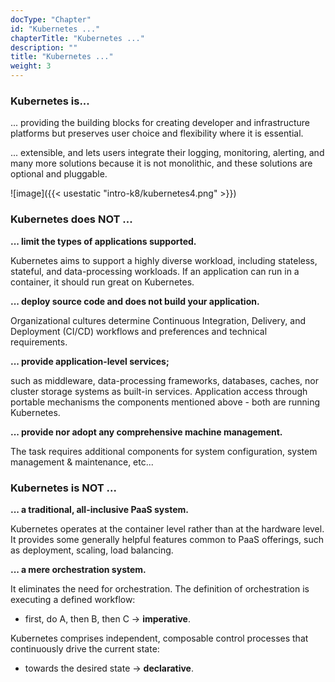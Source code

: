 ```yaml
---
docType: "Chapter"
id: "Kubernetes ..."
chapterTitle: "Kubernetes ..."
description: ""
title: "Kubernetes ..."
weight: 3
---
```


### **Kubernetes is...**

... providing the building blocks for creating developer and infrastructure platforms but preserves user choice and flexibility where it is essential.

... extensible, and lets users integrate their logging, monitoring, alerting, and many more solutions because it is not monolithic, and these solutions are optional and pluggable.

![image]({{< usestatic "intro-k8/kubernetes4.png" >}})

### **Kubernetes does NOT ...**
**... limit the types of applications supported.**

Kubernetes aims to support a highly diverse workload, including stateless, stateful, and data-processing workloads. If an application can run in a container, it should run great on Kubernetes.

**... deploy source code and does not build your application.**

Organizational cultures determine Continuous Integration, Delivery, and Deployment (CI/CD) workflows and preferences and technical requirements.

**... provide application-level services;**

such as middleware, data-processing frameworks, databases, caches, nor cluster storage systems as built-in services. Application access through portable mechanisms the components mentioned above - both are running Kubernetes.

**... provide nor adopt any comprehensive machine management.**

The task requires additional components for system configuration, system management & maintenance, etc...

### **Kubernetes is NOT ...**
**... a traditional, all-inclusive PaaS system.**

Kubernetes operates at the container level rather than at the hardware level. It provides some generally helpful features common to PaaS offerings, such as deployment, scaling, load balancing.

**... a mere orchestration system.**

It eliminates the need for orchestration. The definition of orchestration is executing a defined workflow:

  - first, do A, then B, then C → **imperative**.
  
Kubernetes comprises independent, composable control processes that continuously drive the current state:

  - towards the desired state → **declarative**.